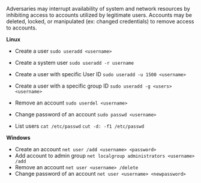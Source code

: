 Adversaries may interrupt availability of system and network resources by inhibiting access to accounts utilized by legitimate users. Accounts may be deleted, locked, or manipulated (ex: changed credentials) to remove access to accounts.

**Linux**
- Create a user `sudo useradd <username>`
- Create a system user `sudo useradd -r username`
- Create a user with specific User ID `sudo useradd -u 1500 <username>`
- Create a user with a specific group ID `sudo useradd -g <users> <username>`
- Remove an account `sudo userdel <username>`
- Change password of an account `sudo passwd <username>`

- List users `cat /etc/passwd`  `cut -d: -f1 /etc/passwd`

**Windows**
- Create an account `net user /add <username> <password>`
- Add account to admin group `net localgroup administrators <username> /add`
- Remove an account `net user <username> /delete`
- Change password of an account `net user <username> <newpassword>`
